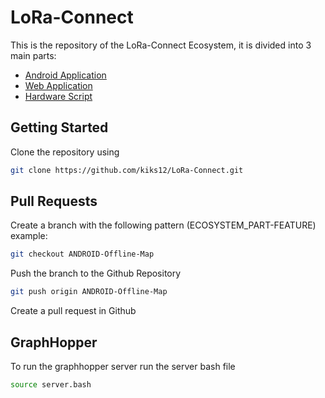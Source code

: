 # LoRa-Connect

This is the repository of the LoRa-Connect Ecosystem, it is divided into 3 main parts:

- [Android Application](https://github.com/kiks12/LoRa-Connect/tree/main/android)
- [Web Application](https://github.com/kiks12/LoRa-Connect/tree/main/web)
- [Hardware Script](https://github.com/kiks12/LoRa-Connect/tree/main/arduino)

## Getting Started

Clone the repository using

```bash
git clone https://github.com/kiks12/LoRa-Connect.git
```

## Pull Requests

Create a branch with the following pattern (ECOSYSTEM_PART-FEATURE)
example:

```bash
git checkout ANDROID-Offline-Map
```

Push the branch to the Github Repository

```bash
git push origin ANDROID-Offline-Map
```

Create a pull request in Github

## GraphHopper

To run the graphhopper server run the server bash file

```bash
source server.bash
```

